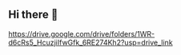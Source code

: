 ## Hi there 👋
https://drive.google.com/drive/folders/1WR-d6cRs5_HcuzjiIfwGfk_6RE274Kh2?usp=drive_link
<!--
**Store-Sales-Dataset-Analysis/Store-Sales-Dataset-Analysis** is a ✨ _special_ ✨ repository because its `README.md` (this file) appears on your GitHub profile.

Here are some ideas to get you started:

- 🔭 I’m currently working on ...
- 🌱 I’m currently learning ...
- 👯 I’m looking to collaborate on ...
- 🤔 I’m looking for help with ...
- 💬 Ask me about ...
- 📫 How to reach me: ...
- 😄 Pronouns: ...
- ⚡ Fun fact: ...
-->

